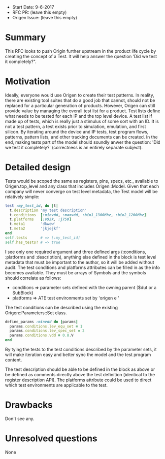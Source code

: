 - Start Date: 9-6-2017
- RFC PR: (leave this empty)
- Origen Issue: (leave this empty)

# Summary

This RFC looks to push Origin further upstream in the product life cycle by
creating the concept of a Test.  It will help answer the question 'Did we
test it completely?".

# Motivation

Ideally, everyone would use Origen to create their test patterns. In reality, there are 
existing tool suites that do a good job that cannot, should not be replaced for a particular
generation of products.  However, Origen can still provide value by managing the overall
test list for a product.  Test lists define what needs to be tested for each IP and the top
level device.  A test list if made up of tests, which is really just a stimulus of some sort
with an ID.  It is not a test pattern, a test exists prior to simulation, emulation, and first silicon.
By iterating around the device and IP tests, test program flows, patterns, pattern lists, 
and other tracking documents can be created.  In the end, making tests part of the model should 
soundly anwer the question: 'Did we test it completely?' (correctness is an entirely separate subject). 

# Detailed design

Tests would be scoped the same as registers, pins, specs, etc., available to Origen.top_level
and any class that includes Origen::Model.  Given that each company will never converge on
test level metadata, the Test model will be relatively simple:

~~~ruby
test :my_test_id, do |t|
  t.description 'my test description'
  t.conditions  [:minvdd, :maxvdd, :bin1_1300Mhz, :bin2_1200Mhz]
  t.platforms   [:v93k, :j750]
  t.meta1       'dkwew'
  t.meta2       'jkjejkf'
end
self.tests      # => [:my_test_id]
self.has_tests? # => true
~~~

I see only one required argument and three defined args (:conditions, :platforms and :description), anything else
defined in the block is test level metadata that must be important to the author, so it will be
added without audit.  The test conditions and platforms attributes can be filled in as the info becomes 
available.  They must be arrays of Symbols and the symbols should correlate as follows:

- conditions => parameter sets defined with the owning parent ($dut or a SubBlock)
- platforms  => ATE test environments set by 'origen e <platform>'

The test conditions can be described using the existing Origen::Parameters::Set class.

~~~ruby
define_params :minvdd do |params|
  params.conditions.lev_equ_set = 1
  params.conditions.lev_spec_set = 2
  params.conditions.vdd = 0.8.V
end
~~~

By tying the tests to the test conditions described by the parameter sets, it will make iteration
easy and better sync the model and the test program content.

The test description should be able to be defined in the block as above or
be defined as comments directly above the test definition (identical to the register description API).
The platforms attribute could be used to direct which test environments are applicable to the test.

# Drawbacks

Don't see any.

# Unresolved questions

None
